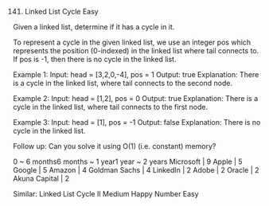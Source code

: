141. Linked List Cycle
Easy

Given a linked list, determine if it has a cycle in it.

To represent a cycle in the given linked list, we use an integer pos which represents the position (0-indexed) in the linked list where tail connects to. If pos is -1, then there is no cycle in the linked list.

Example 1:
Input: head = [3,2,0,-4], pos = 1
Output: true
Explanation: There is a cycle in the linked list, where tail connects to the second node.

Example 2:
Input: head = [1,2], pos = 0
Output: true
Explanation: There is a cycle in the linked list, where tail connects to the first node.


Example 3:
Input: head = [1], pos = -1
Output: false
Explanation: There is no cycle in the linked list.

Follow up:
Can you solve it using O(1) (i.e. constant) memory?

0 ~ 6 months6 months ~ 1 year1 year ~ 2 years
Microsoft | 9 Apple | 5 Google | 5 Amazon | 4 Goldman Sachs | 4 LinkedIn | 2 Adobe | 2 Oracle | 2 Akuna Capital | 2

Similar:
Linked List Cycle II Medium
Happy Number Easy
